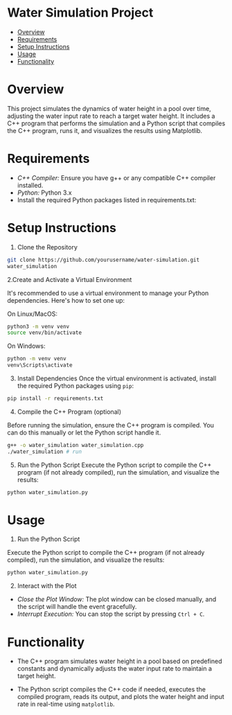# Water Simulation Project

- [Overview](#overview)
- [Requirements](#requirements)
- [Setup Instructions](#setup-instructions)
- [Usage](#usage)
- [Functionality](#functionality)

# Overview
This project simulates the dynamics of water height in a pool over time, adjusting the water input rate to reach a target water height. It includes a C++ program that performs the simulation and a Python script that compiles the C++ program, runs it, and visualizes the results using Matplotlib.

# Requirements

- *C++ Compiler:* Ensure you have g++ or any compatible C++ compiler installed.
- *Python:* Python 3.x
- Install the required Python packages listed in requirements.txt:

# Setup Instructions

1. Clone the Repository

```bash
git clone https://github.com/yourusername/water-simulation.git
water_simulation
```

2.Create and Activate a Virtual Environment

It's recommended to use a virtual environment to manage your Python dependencies. Here's how to set one up:

On Linux/MacOS:
```bash
python3 -m venv venv
source venv/bin/activate
```

On Windows:
```bash
python -m venv venv
venv\Scripts\activate
```

3. Install Dependencies
Once the virtual environment is activated, install the required Python packages using `pip`:

```bash
pip install -r requirements.txt
```

4. Compile the C++ Program (optional)

Before running the simulation, ensure the C++ program is compiled. You can do this manually or let the Python script handle it.

```bash
g++ -o water_simulation water_simulation.cpp
./water_simulation # run
```

5. Run the Python Script
Execute the Python script to compile the C++ program (if not already compiled), run the simulation, and visualize the results:

```bash
python water_simulation.py
```

# Usage

1. Run the Python Script

Execute the Python script to compile the C++ program (if not already compiled), run the simulation, and visualize the results:

```bash
python water_simulation.py
```

2. Interact with the Plot

- *Close the Plot Window:* The plot window can be closed manually, and the script will handle the event gracefully.
- *Interrupt Execution:* You can stop the script by pressing `Ctrl + C`.

# Functionality

- The C++ program simulates water height in a pool based on predefined constants and dynamically adjusts the water input rate to maintain a target height.

- The Python script compiles the C++ code if needed, executes the compiled program, reads its output, and plots the water height and input rate in real-time using `matplotlib`.